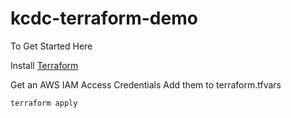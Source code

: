 # kcdc-terraform-demo

To Get Started Here

Install [Terraform](http://terraform.io)

Get an AWS IAM Access Credentials
Add them to terraform.tfvars

```
terraform apply
```
